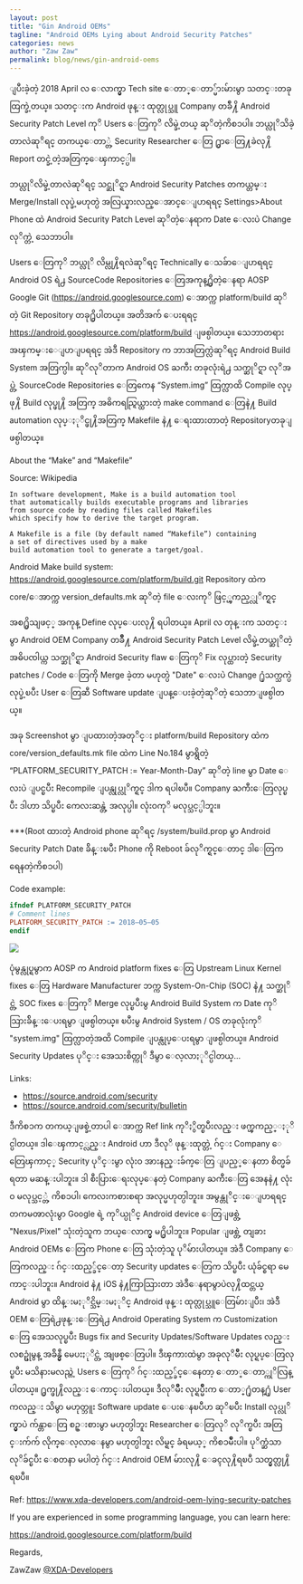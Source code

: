 ```yaml
---
layout: post
title: "Gin Android OEMs"
tagline: "Android OEMs Lying about Android Security Patches"
categories: news
author: "Zaw Zaw"
permalink: blog/news/gin-android-oems
---
```


ျပီးခဲ့တဲ့ 2018 April လ ေလာက္မွာ Tech site ေတာ္ေတာ္မ်ားမ်ားမွာ သတင္းတခုထြက္ခဲ့တယ္။ သတင္းက Android ဖုန္း ထုတ္လုပ္သူ Company တခ်ဳ႔ိ Android Security Patch Level ကုိ Users ေတြကုိ လိမ္ခဲ့တယ္ ဆုိတဲ့ကိစၥပါ။ ဘယ္လုိသိခဲ့တာလဲဆုိရင္ တကယ္ေတာ္တဲ့ Security Researcher ေတြ ႐ွာေတြ႔ခဲလု႔ိ Report တင္ခဲ့တဲ့အတြက္ေၾကာင့္ပါ။

ဘယ္လုိလိမ္ခဲ့တာလဲဆုိရင္ သင္ဆုိင္ရာ Android Security Patches တကယ္တမ္း Merge/Install လုပ္ခဲ့မဟုတ္ပဲ အလြယ္နားလည္ေအာင္ေျပာရရင္ Settings>About Phone ထဲ Android Security Patch Level ဆုိတဲ့ေနရာက Date ေလးပဲ Change လုိက္တဲ့ သေဘာပါ။

Users ေတြကုိ ဘယ္လုိ လိမ္လု႔ိရလဲဆုိရင္ Technically ေသခ်ာေျပာရရင္ Android OS ရဲ႕ SourceCode Repositories ေတြအကုန္႐ွိတဲ့ေနရာ AOSP Google Git (https://android.googlesource.com) ေအာက္က platform/build ဆုိတဲ့ Git Repository တခု႐ွိပါတယ္။ အတိအက် ေပးရရင္ https://android.googlesource.com/platform/build ျဖစ္ပါတယ္။ သေဘာတရား အၾကမ္းေျပာျပရရင္ အဲဒီ Repository က ဘာအတြက္လဲဆုိရင္ Android Build System အတြက္ပါ။ ဆုိလုိတာက Android OS ႀကီး တခုလုံးရဲ႕ သက္ဆုိင္ရာ လုိအပ္တဲ့ SourceCode Repositories ေတြကေန “System.img” ထြက္လာထိ Compile လုပ္ဖု႔ိ Build လုပ္ဖု႔ိ အတြက္ အဓိကရည္ရြယ္ထားတဲ့ make command ေတြနဲ႔ Build automation လုပ္ႏုိင္ဖု႔ိအတြက္ Makefile နဲ႔ ေရးထားတာတဲ့ Repositoryတခုျဖစ္ပါတယ္။

About the “Make” and “Makefile”

Source: Wikipedia

```
In software development, Make is a build automation tool 
that automatically builds executable programs and libraries 
from source code by reading files called Makefiles 
which specify how to derive the target program.

A Makefile is a file (by default named “Makefile”) containing 
a set of directives used by a make 
build automation tool to generate a target/goal.
```

Android Make build system: https://android.googlesource.com/platform/build.git Repository ထဲက core/ေအာက္က version_defaults.mk ဆုိတဲ့ file ေလးကုိ ဖြင့္ၾကည့္လုိက္ရင္

<script src="https://gist.github.com/zawzaww/3fc7723ebc6b87f0fe043693e67d1463.js"></script>

အစ႐ွိသျဖင့္ အကုန္ Define လုပ္ေပးလု႔ိ ရပါတယ္။ April လ တုန္းက သတင္းမွာ Android OEM Company တခ်ဳိ႔ Android Security Patch Level လိမ္ခဲ့တယ္ဆုိတဲ့ အဓိပၸါယ္က သက္ဆုိင္ရာ Android Security flaw ေတြကုိ Fix လုပ္ထားတဲ့ Security patches / Code ေတြကို Merge ခဲ့တာ မဟုတ္ပဲ "Date" ေလးပဲ Change ႐ုံသက္သက္ပဲ လုပ္ခဲ့ၿပီး User ေတြဆီ Software update ျပန္ေပးခဲ့တဲ့ဆုိတဲ့ သေဘာျဖစ္ပါတယ္။

အခု Screenshot မွာ ျပထားတဲ့အတုိင္း platform/build Repository ထဲက core/version_defaults.mk file ထဲက Line No.184 မွာရွိတဲ့ “PLATFORM_SECURITY_PATCH := Year-Month-Day” ဆုိတဲ့ line မွာ Date ေလးပဲ ျပင္ၿပီး Recompile ျပန္လုပ္လုိက္ရင္ ဒါက ရပါၿပီ။ Company ႀကီးေတြလုပ္ၿပီး ဒါဟာ သိပ္ၿပီး ကေလးဆန္တဲ့ အလုပ္ပါ။ လုံးဝကုိ မလုပ္သင့္ပါဘူး။

***(Root ထားတဲ့ Android phone ဆုိရင္ /system/build.prop မွာ Android Security Patch Date ခ်ိန္းၿပီး Phone ကို Reboot ခ်လုိက္ရင္ေတာင္ ဒါေတြက ရေနတဲ့ကိစၥပါ)

Code example:

```mk
ifndef PLATFORM_SECURITY_PATCH
# Comment lines
PLATFORM_SECURITY_PATCH := 2018–05–05
endif
```

<img src="https://cdn-images-1.medium.com/max/800/1*J88H5_PwEklu9zFgoGfKgg.png" />

ပုံမွန္လုပ္ရမွာက AOSP က Android platform fixes ေတြ Upstream Linux Kernel fixes ေတြ Hardware Manufacturer ဘက္က System-On-Chip (SOC) နဲ႔ သက္ဆုိင္တဲ့ SOC fixes ေတြကုိ Merge လုပ္ၿပီးမွ Android Build System က Date ကုိ သြားခ်ိန္းေပးရမွာ ျဖစ္ပါတယ္။ ၿပီးမွ Android System / OS တခုလုံးကုိ "system.img" ထြက္လာတဲ့အထိ Compile ျပန္လုပ္ေပးရမွာ ျဖစ္ပါတယ္။ Android Security Updates ပုိင္း အေသးစိတ္ကုိ ဒီမွာ ေလ့လာႏုိင္ပါတယ္...

Links:
- https://source.android.com/security
- https://source.android.com/security/bulletin

ဒီကိစၥက တကယ္ျဖစ္ခဲ့တာပါ ေအာက္က Ref link ကုိႏွိတ္ၿပီးလည္း ဖက္ၾကည့္ႏုိင္ပါတယ္။ ဒါေၾကာင့္လည္း Android ဟာ ဒီလုိ ဖုန္းထုတ္တဲ့ ဂ်င္း Company ေတြေၾကာင့္ Security ပုိင္းမွာ လုံးဝ အားနည္းခ်က္ေတြ ျပည့္ေနတာ စိတ္မခ်ရတာ မဆန္းပါဘူး။ ဒါ စီးပြားေရးလုပ္ေနတဲ့ Company ႀကီးေတြ အေနနဲ႔ လုံးဝ မလုပ္သင့္တဲ့ ကိစၥပါ၊ ကေလးကစားစရာ အလုပ္မဟုတ္ပါဘူး။ အမွန္တုိင္းေျပာရရင္ တကမၻာလုံးမွာ Google ရဲ့ ကုိယ္ပုိင္ Android device ေတြျဖစ္တဲ့ "Nexus/Pixel" သုံးတဲ့သူက ဘယ္ေလာက္မွ မ႐ွိပါဘူး။ Popular ျဖစ္တဲ့ တျခား Android OEMs ေတြက Phone ေတြ သုံးတဲ့သူ ပုိမ်ားပါတယ္။ အဲဒီ Company ေတြကလည္း ဂ်င္းထည့္ခ်င္ေတာ့ Security updates ေတြက သိပ္ၿပီး ယုံခ်င္စရာ မေကာင္းပါဘူး။ Android နဲ႔ iOS နဲ႔ကြာသြားတာ အဲဒီေနရာမွာပဲလု႔ိထင္တယ္ Android မွာ ထိန္းမႏုိင္သိမ္းမႏုိင္ Android ဖုန္း ထုတ္လုပ္သူေတြမ်ားျပီး၊ အဲဒီ OEM ေတြရဲ႕ဖုန္းေတြရဲ႕ Android Operating System က Customization ေတြ အေသလုပ္ၿပီး Bugs fix and Security Updates/Software Updates လည္း လစဥ္ပုံမွန္ အခ်ိန္မွီ မေပးႏုိင္တဲ့ အျဖစ္ေတြပါ။ ဒီၾကားထဲမွာ အခုလုိမ်ဳိး လုပ္ရပ္ေတြလုပ္ၿပီး မသိနားမလည္တဲ့ Users ေတြကုိ ဂ်င္းထည့္ခ်င္ေနေတာ့ ေတာ္ေတာ္ကုိလြန္ပါတယ္။ ႐ွက္ဖု႔ိလည္း ေကာင္းပါတယ္။ ဒီလုိမ်ဳိး လုပ္ရပ္မ်ဳိးက ေတာ္႐ုံတန္႐ုံ User ကလည္း သိမွာ မဟုတ္ဘူး Software update ေပးေနၿပီဟ ဆုိၿပီး Install လုပ္လုိက္မွာပဲ က်န္တာေတြ စဥ္းစားမွာ မဟုတ္ပါဘူး Researcher ေတြလုိ လုိက္ၿပီး အတြင္းက်က် လိုက္‌ေလ့လာေနမွာ မဟုတ္ပါဘူး လိမ္ရင္ ခံရမယ့္ ကိစၥမ်ဳိးပါ။ ပုိက္ဆံသာ လုိခ်င္ၿပီး ေစတနာ မပါတဲ့ ဂ်င္း Android OEM မ်ားလု႔ိ ေခၚလု႔ိရၿပီ သတ္မွတ္လု႔ိရၿပီ။

Ref: https://www.xda-developers.com/android-oem-lying-security-patches

If you are experienced in some programming language, you can learn here:

https://android.googlesource.com/platform/build


Regards,

ZawZaw [@XDA-Developers](https://forum.xda-developers.com/member.php?u=7581611)
